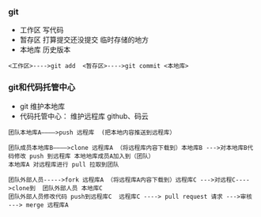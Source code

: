###  git
* 工作区
     写代码
* 暂存区
     打算提交还没提交 临时存储的地方
* 本地库
     历史版本
     
 ```
 <工作区>---->git add  <暂存区>---->git commit <本地库>
 ```
 
###  git和代码托管中心
* git
     维护本地库
* 代码托管中心：
     维护远程库
     github、码云

```
团队本地库A————>push 远程库  (把本地内容推送到远程库）

团队成员本地库B————>clone 远程库A （将远程库内容下载到）本地库B --->对本地库B代码修改 push 到远程库 本地地库成员A加入到（团队） 
本地库A 对远程库进行 pull 拉取到团队 

团队外部人员----->fork 远程库A （将远程库A内容下载到）远程库C --->对远程C---->clone到  团队外部人员 本地库C 
团队外部人员修改代码 push到远程库C  远程库C ----> pull request 请求 --->审核 ---> merge 远程库A
```
